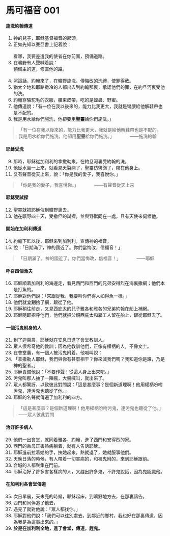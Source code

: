 # 馬可福音 001

#### 施洗約翰傳道

1. 神的兒子，耶穌基督福音的起頭。
2. 正如先知以賽亞書上記着說：<br><br>看哪，我要差遣我的使者在你前面，預備道路。
3. 在曠野有人聲喊着說：<br>預備主的道，修直他的路。<br><br>
4. 照這話，約翰來了，在曠野施洗，傳悔改的洗禮，使罪得赦。
5. 猶太全地和耶路撒冷的人都出去到約翰那裏，承認他們的罪，在約旦河裏受他的洗。
6. 約翰穿駱駝毛的衣服，腰束皮帶，吃的是蝗蟲、野蜜。
7. 他傳道說：「有一位在我以後來的，能力比我更大，我就是彎腰給他解鞋帶也是不配的。
8. 我是用水給你們施洗，他卻要用**聖靈**給你們施洗。」

> 「有一位在我以後來的，能力比我更大，我就是給他解鞋帶也是不配的。<br>
> 我是用水給你們施洗，他卻用**聖靈**給你們施洗。」　　　　——施洗約翰

#### 耶穌受洗

9. 那時，耶穌從加利利的拿撒勒來，在約旦河裏受約翰的洗。
10. 他從水裏一上來，就看見天裂開了，聖靈彷彿鴿子，降在他身上。
11. 又有聲音從天上來，說：「你是我的愛子，我喜悅你。」

> 「你是我的愛子，我喜悅你。」　　　　——有聲音從天上來

#### 耶穌受試探

12. 聖靈就把耶穌催到曠野裏去。
13. 他在曠野四十天，受撒但的試探，並與野獸同在一處，且有天使來伺候他。

#### 開始在加利利傳道

14. 約翰下監以後，耶穌來到加利利，宣傳神的福音，
15. 說：「日期滿了，神的國近了。你們當悔改，信福音！」

> 「日期滿了，神的國近了。你們當悔改，信福音！」　　　　——耶穌

#### 呼召四個漁夫

16. 耶穌順着加利利的海邊走，看見西門和西門的兄弟安得烈在海裏撒網；他們本是打魚的。
17. 耶穌對他們說：「來跟從我，我要叫你們得人如得魚一樣。」
18. 他們就**立刻**捨了網，跟從了他。
19. 耶穌稍往前走，又見西庇太的兒子雅各和雅各的兄弟約翰在船上補網。
20. 耶穌隨即招呼他們，他們就把父親西庇太和雇工人留在船上，跟從耶穌去了。

#### 一個污鬼附身的人

21. 到了迦百農，耶穌就在安息日進了會堂教訓人。
22. 眾人很希奇他的教訓；因為他教訓他們，正像有權柄的人，不像文士。
23. 在會堂裏，有一個人被污鬼附着。他喊叫說：
24. 「拿撒勒人耶穌，我們與你有甚麼相干？你來滅我們嗎？我知道你是誰，乃是神的聖者。」
25. 耶穌責備他說：「不要作聲！從這人身上出來吧。」
26. 污鬼叫那人抽了一陣瘋，大聲喊叫，就出來了。
27. 眾人都驚訝，以致彼此對問說：「這是甚麼事？是個新道理啊！他用權柄吩咐污鬼，連污鬼也聽從了他。」
28. 耶穌的名聲就傳遍了加利利的四方。

> 「這是甚麼事？是個新道理啊！他用權柄吩咐污鬼，連污鬼也聽從了他。」　　　　——眾人彼此對問

#### 治好許多病人

29. 他們一出會堂，就同着雅各、約翰，進了西門和安得烈的家。
30. 西門的岳母正害熱病躺着，就有人告訴耶穌。
31. 耶穌進前拉着她的手，扶她起來，熱就退了，她就服事他們。
32. 天晚日落的時候，有人帶着一切害病的，和被鬼附的，來到耶穌跟前。
33. 合城的人都聚集在門前。
34. 耶穌治好了許多害各樣病的人，又趕出許多鬼，不許鬼說話，因為鬼認識他。

#### 在加利利各會堂傳道

35. 次日早晨，天未亮的時候，耶穌起床，到曠野地方去，在那裏禱告。
36. 西門和同伴追了他去，
37. 遇見了就對他說：「眾人都找你。」
38. 耶穌對他們說：「我們可以往別處去，到鄰近的鄉村，我也好在那裏傳道，因為我是為這事出來的。」
39. **於是在加利利全地，進了會堂，傳道，趕鬼。**

